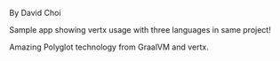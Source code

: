 By David Choi

Sample app showing vertx usage with three languages in same project!

Amazing Polyglot technology from GraalVM and vertx.
